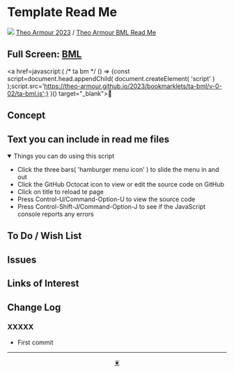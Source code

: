 # Template Read Me

[![](https://pushme-pullyou.github.io/assets/svg/octicon.svg )](https://github.com/theo-armour/2023/aps/bml "Source code on GitHub" ) [Theo Armour 2023]( https:/theo-armour.github.io/2023/ "Home page" ) / [Theo Armour BML Read Me]( https://github.comtheo-armour/2023/tree/main/ap[ps/bml/ "2023-02-16" )

<!--@@@
<div class=iframe-resize ><iframe src=https:/theo-armour.github.io/2023/ap[ps/bml/ height=100% width=100% ></iframe></div>
_"BML Read Me" in a resizable window_
@@@-->

## Full Screen: [BML]( https:/theo-armour.github.io/2023/ap[ps/bml/ )

<a href=javascript:( /* ta bm */  () => {const script=document.head.appendChild( document.createElement( 'script' ) );script.src='https://theo-armour.github.io/2023/bookmarklets/ta-bml/v-0-02/ta-bml.js';} )() target="_blank">👀</a>



## Concept


## Text you can include in read me files

<details open >

<summary> Things you can do using this script</summary>

* Click the three bars( 'hamburger menu icon' ) to slide the menu in and out
* Click the GitHub Octocat icon to view or edit the source code on GitHub
* Click on title to reload te page
* Press Control-U/Command-Option-U to view the source code
* Press Control-Shift-J/Command-Option-J to see if the JavaScript console reports any errors

</details>

## To Do / Wish List


## Issues


## Links of Interest


## Change Log


### XXXXX

* First commit


***

<center title="Hello! Click me to go up to the top" ><a class=aDingbat href=javascript:window.scrollTo(0,0);> ❦ </a></center>
